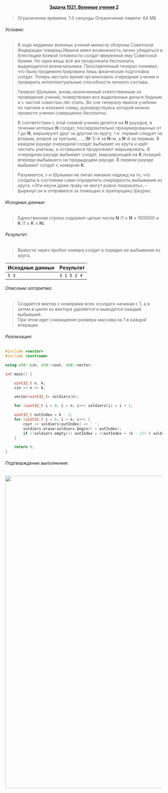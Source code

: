 #### <div align="center"> [Задача 1521. Военные учения 2](https://acm.timus.ru/problem.aspx?space=1&num=1521) </div>

>Ограничение времени: 1.0 секунды
>Ограничение памяти: 64 МБ

###### Условие:

> В ходе недавних военных учений министр обороны Советской Федерации товарищ Иванов имел возможность лично убедиться в блестящей боевой готовности солдат вверенной ему Советской Армии. Но одна вещь всё же продолжала беспокоить выдающегося военачальника. Прославленный генерал понимал, что была продемонстрирована лишь физическая подготовка солдат. Теперь настало время организовать очередные учения и проверить интеллектуальные способности личного состава.
>
> Генерал Шульман, вновь назначенный ответственным за проведение учений, пожертвовал все выделенные деньги бедным и с чистой совестью лёг спать. Во сне генералу явился учебник по тактике и изложил схему, руководствуясь которой можно провести учения совершенно бесплатно.
>
> В соответствии с этой схемой учения делятся на **N** раундов, в течение которых **N** солдат, последовательно пронумерованных от 1 до **N**, маршируют друг за другом по кругу, т.е. первый следует за вторым, второй за третьим, ..., (**N**-1)-й за **N**-м, а **N**-й за первым. В каждом раунде очередной солдат выбывает из круга и идёт чистить унитазы, а оставшиеся продолжают маршировать. В очередном раунде выбывает солдат, марширующий на **K** позиций впереди выбывшего на предыдущем раунде. В первом раунде выбывает солдат с номером **K**.
>
> Разумеется, г-н Шульман не питал никаких надежд на то, что солдаты в состоянии сами определить очерёдность выбывания из круга. «Эти неучи даже траву не могут ровно покрасить», – фыркнул он и отправился за помощью к прапорщику Шкурко.

###### Исходные данные:

> Единственная строка содержит целые числа **N** (1 ≤ **N** ≤ 100000) и **K** (1 ≤ **K** ≤ **N**).

###### Результат:

> Вывести через пробел номера солдат в порядке их выбывания из круга.

| Исходные данные | Результат   |
| --------------- | ----------- |
| `5 3 `          | `3 1 5 2 4` |

###### Описание алгоритма:

> Создаётся вектор с номерами всех «солдат» начиная с 1, а в затем в цикле из вектора удаляется и выводится каждый выбывший.  
> При этом идет сокращение размера массива на 1 в каждой итерации.

###### Реализация:

```cpp
#include <vector>
#include <iostream>

using std::cin, std::cout, std::vector;

int main() {

    uint32_t n, k;
    cin >> n >> k;

    vector<uint32_t> soldiers(n);

    for (uint32_t i = 0; i < n; i++) soldiers[i] = i + 1;

    uint32_t outIndex = k - 1;
    for (uint32_t i = 0; i < n; i++) {
        cout << soldiers[outIndex] << ' ';
        soldiers.erase(soldiers.begin() + outIndex);
        if (!soldiers.empty()) outIndex = ((outIndex + (k - 1)) % soldiers.size());
    }

    return 0;
}
```

###### Подтверждение выполнения:
<p align="center">
  <img width="1000" src="https://github.com/pivp/algorithms-and-data-structures/blob/27f3f35fdfc10c19d1d0636e0f4901f78b195231/1521.%20War%20Games%202/timus.png">
</p>
